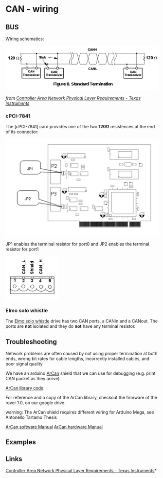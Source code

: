 # CAN - wiring

## BUS

Wiring schematics:

![can wiring](/uploads/can-wiring.png)

*from [Controller Area Network Physical Layer Requirements - Texas Instruments](http://www.ti.com/lit/an/slla270/slla270.pdf)*

### cPCI-7841

The [cPCI-7841] card provides one of the two **120Ω** resistences at the end of its connector:

![cpci-7841-resistor](/uploads/can-wiring-cpci7841-jumpers.png)

JP1 enables the terminal resistor for port0 and JP2 enables the terminal resistor for port1

![cpci-7841-connectors](/uploads/can-wiring-cpci7841-connector.png)

### Elmo solo whistle

The [Elmo solo whistle](elmo_solo_whistle) drive has two CAN ports, a CANin and a CANout. The ports are **not** isolated and they do **not** have any terminal resistor.


## Troubleshooting

Network problems are often caused by not using proper termination at both ends, wrong bit rates for cable lengths,
incorrectly installed cables, and poor signal quality

We have an arduino [ArCan](http://www.arcan.es/) shield that we can use for debugging (e.g. print CAN packet as they arrive)

[ArCan library code](http://forja.rediris.es/frs/download.php/1222/ArCan_v1.00.tar.gz)

For reference and a copy of the ArCan library, checkout the firmware of the rover 1.0, on our google drive.

warning: The ArCan shield requires different wiring for Arduino Mega, see Antonello Tartamo Thesis

[ArCan software Manual](https://forja.rediris.es/docman/view.php/443/847/Manual%20Software_A5_v2.pdf)
[ArCan hardware Manual](https://forja.rediris.es/docman/view.php/443/846/Manual%20Hardware_A5_v4.pdf)

## Examples

[](https://www.youtube.com/watch?v=f5lvxXVYxKY)

## Links

[Controller Area Network Physical Layer Requirements - Texas Instruments](http://www.ti.com/lit/an/slla270/slla270.pdf)*

